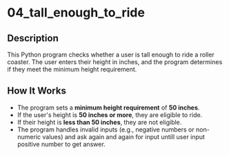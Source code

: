 # 04_tall_enough_to_ride
## Description
This Python program checks whether a user is tall enough to ride a roller coaster. The user enters their height in inches, and the program determines if they meet the minimum height requirement.

## How It Works
- The program sets a **minimum height requirement** of **50 inches**.
- If the user's height is **50 inches or more**, they are eligible to ride.
- If their height is **less than 50 inches**, they are not eligible.
- The program handles invalid inputs (e.g., negative numbers or non-numeric values) and ask again and again for input untill user input positive number to get answer.